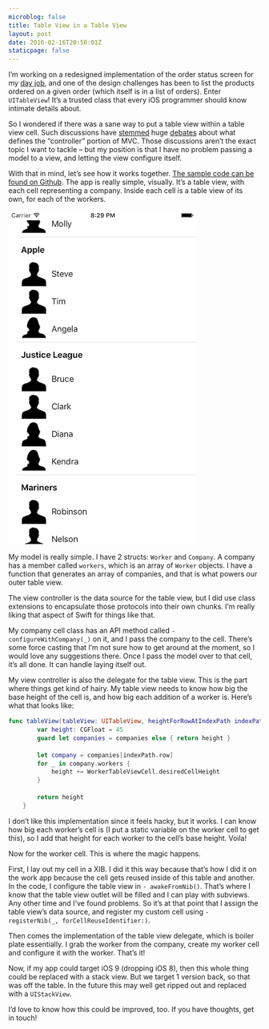 ```yaml
---
microblog: false
title: Table View in a Table View
layout: post
date: 2016-02-16T20:50:01Z
staticpage: false
---
```


I’m working on a redesigned implementation of the order status screen for my [day job](https://www.zulily.com), and one of the design challenges has been to list the products ordered on a given order (which itself is in a list of orders). Enter `UITableView`! It’s a trusted class that every iOS programmer should know intimate details about.

So I wondered if there was a sane way to put a table view within a table view cell. Such discussions have [stemmed](http://inessential.com/2012/12/31/uitableviewcell_is_not_a_controller) huge [debates](http://corporationunknown.com/blog/2013/01/01/uitableviewcell-is-not-a-controller-but/) about what defines the “controller” portion of MVC. Those discussions aren’t the exact topic I want to tackle – but my position is that I have no problem passing a model to a view, and letting the view configure itself.

With that in mind, let’s see how it works together. [The sample code can be found on Github](https://github.com/jsorge/nesting-tables). The app is really simple, visually. It’s a table view, with each cell representing a company. Inside each cell is a table view of its own, for each of the workers.

![](assets/Table-of-Table-1.png)

My model is really simple. I have 2 structs: `Worker` and `Company`. A company has a member called `workers`, which is an array of `Worker` objects. I have a function that generates an array of companies, and that is what powers our outer table view.

The view controller is the data source for the table view, but I did use class extensions to encapsulate those protocols into their own chunks. I’m really liking that aspect of Swift for things like that.

My company cell class has an API method called `- configureWithCompany(_)` on it, and I pass the company to the cell. There’s some force casting that I’m not sure how to get around at the moment, so I would love any suggestions there. Once I pass the model over to that cell, it’s all done. It can handle laying itself out.

My view controller is also the delegate for the table view. This is the part where things get kind of hairy.  My table view needs to know how big the base height of the cell is, and how big each addition of a worker is.  Here’s what that looks like:

```swift
func tableView(tableView: UITableView, heightForRowAtIndexPath indexPath: NSIndexPath) -> CGFloat {
        var height: CGFloat = 45
        guard let companies = companies else { return height }
        
        let company = companies[indexPath.row]
        for _ in company.workers {
            height += WorkerTableViewCell.desiredCellHeight
        }
        
        return height
    }
```

I don’t like this implementation since it feels hacky, but it works. I can know how big each worker’s cell is (I put a static variable on the worker cell to get this), so I add that height for each worker to the cell’s base height. Voila!

Now for the worker cell. This is where the magic happens.

First, I lay out my cell in a XIB. I did it this way because that’s how I did it on the work app because the cell gets reused inside of this table and another. In the code, I configure the table view in `- awakeFromNib()`. That’s where I know that the table view outlet will be filled and I can play with subviews. Any other time and I’ve found problems. So it’s at that point that I assign the table view’s data source, and register my custom cell using `- registerNib(_, forCellReuseIdentifier:)`.

Then comes the implementation of the table view delegate, which is boiler plate essentially. I grab the worker from the company, create my worker cell and configure it with the worker. That’s it!

Now, if my app could target iOS 9 (dropping iOS 8), then this whole thing could be replaced with a stack view. But we target 1 version back, so that was off the table. In the future this may well get ripped out and replaced with a `UIStackView`.

I’d love to know how this could be improved, too. If you have thoughts, get in touch!